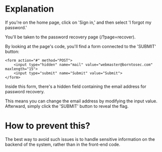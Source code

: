 # Explanation

If you're on the home page, click on 'Sign in,' and then select 'I forgot my password.'

You'll be taken to the password recovery page (/?page=recover).

By looking at the page's code, you'll find a form connected to the 'SUBMIT' button:
```
<form action="#" method="POST">
	<input type="hidden" name="mail" value="webmaster@borntosec.com" maxlength="15">
	<input type="submit" name="Submit" value="Submit">
</form>
```
Inside this form, there's a hidden field containing the email address for password recovery.

This means you can change the email address by modifying the input value. Afterward, simply click the 'SUBMIT' button to reveal the flag.

# How to prevent this?

The best way to avoid such issues is to handle sensitive information on the backend of the system, rather than in the front-end code.